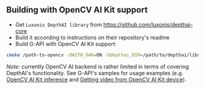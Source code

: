 ## Building with OpenCV AI Kit support
* Get `Luxonis DepthAI library` from https://github.com/luxonis/depthai-core
* Build it according to instructions on their repository's readme
* Build G-API with OpenCV AI Kit support:
```bash
cmake /path-to-opencv -DWITH_OAK=ON -Ddepthai_DIR=/path/to/depthai/library
```

*Note*: currently OpenCV AI backend is rather limited in terms of covering DepthAI's functionality. See G-API's samples for usage examples (e.g. [OpenCV AI Kit inference](https://github.com/opencv/opencv/blob/4.x/modules/gapi/samples/oak_basic_infer.cpp) and [Getting video from OpenCV AI Kit device](https://github.com/opencv/opencv/blob/4.x/modules/gapi/samples/oak_copy.cpp)).